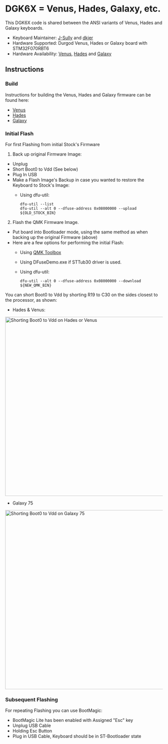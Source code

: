 # DGK6X = Venus, Hades, Galaxy, etc.

This DGK6X code is shared between the ANSI variants of Venus, Hades and Galaxy keyboards. 

* Keyboard Maintainer: [J-Sully](https://github.com/J-Sully) and [dkjer](https://github.com/dkjer)
* Hardware Supported: Durgod Venus, Hades or Galaxy board with STM32F070RBT6 
* Hardware Availability: [Venus](https://www.amazon.com/dp/B07XFP5MMZ), [Hades](https://www.amazon.com/gp/product/B08562392T) and [Galaxy](https://www.amazon.com/Galaxy-75-Modular-Mechanical-Keyboard/dp/B08PDRD8MP)

## Instructions

### Build

Instructions for building the Venus, Hades and Galaxy firmware can be found here: 
* [Venus](venus/readme.md)
* [Hades](hades/readme.md)
* [Galaxy](galaxy/readme.md)

### Initial Flash

For first Flashing from initial Stock's Firmware

1. Back up original Firmware Image:
- Unplug
- Short Boot0 to Vdd (See below)
- Plug In USB
- Make a Flash Image's Backup in case you wanted to restore the Keyboard to Stock's Image:
  - Using dfu-util:

        dfu-util --list
        dfu-util --alt 0 --dfuse-address 0x08000000 --upload ${OLD_STOCK_BIN}

2. Flash the QMK Firmware Image.
- Put board into Bootloader mode, using the same method as when backing up the original Firmware (above)
- Here are a few options for performing the initial Flash:
  - Using [QMK Toolbox](https://github.com/qmk/qmk_toolbox)
  - Using DFuseDemo.exe if STTub30 driver is used.
  - Using dfu-util:

        dfu-util --alt 0 --dfuse-address 0x08000000 --download ${NEW_QMK_BIN}

You can short Boot0 to Vdd by shorting R19 to C30 on the sides closest to the processor, as shown:

* Hades & Venus:
<img src="https://i.imgur.com/JwF7MeZ.jpg" width="520" height="571" alt="Shorting Boot0 to Vdd on Hades or Venus">

* Galaxy 75
<img src="https://i.imgur.com/b9eZG5T.jpg" width="520" height="571" alt="Shorting Boot0 to Vdd on Galaxy 75">

### Subsequent Flashing

For repeating Flashing you can use BootMagic:
- BootMagic Lite has been enabled with Assigned "Esc" key 
- Unplug USB Cable
- Holding Esc Button 
- Plug in USB Cable, Keyboard should be in ST-Bootloader state

